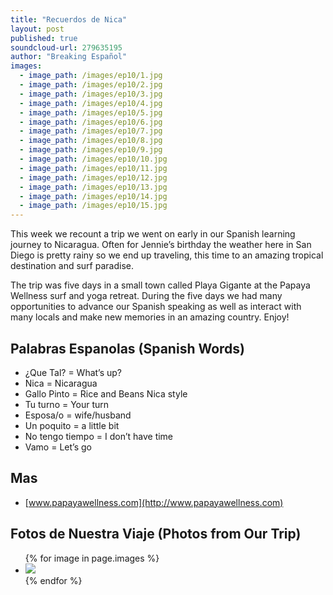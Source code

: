 ```yaml
---
title: "Recuerdos de Nica"
layout: post
published: true
soundcloud-url: 279635195
author: "Breaking Español"
images:
  - image_path: /images/ep10/1.jpg
  - image_path: /images/ep10/2.jpg
  - image_path: /images/ep10/3.jpg
  - image_path: /images/ep10/4.jpg
  - image_path: /images/ep10/5.jpg
  - image_path: /images/ep10/6.jpg
  - image_path: /images/ep10/7.jpg
  - image_path: /images/ep10/8.jpg
  - image_path: /images/ep10/9.jpg
  - image_path: /images/ep10/10.jpg
  - image_path: /images/ep10/11.jpg
  - image_path: /images/ep10/12.jpg
  - image_path: /images/ep10/13.jpg
  - image_path: /images/ep10/14.jpg
  - image_path: /images/ep10/15.jpg
---
```

This week we recount a trip we went on early in our Spanish learning journey to Nicaragua. Often for Jennie’s birthday the weather here in San Diego is pretty rainy so we end up traveling, this time to an amazing tropical destination and surf paradise.

The trip was five days in a small town called Playa Gigante at the Papaya Wellness surf and yoga retreat. During the five days we had many opportunities to advance our Spanish speaking as well as interact with many locals and make new memories in an amazing country. Enjoy!

## Palabras Espanolas (Spanish Words)
- ¿Que Tal? = What’s up?
- Nica = Nicaragua
- Gallo Pinto = Rice and Beans Nica style
- Tu turno = Your turn
- Esposa/o = wife/husband
- Un poquito = a little bit
- No tengo tiempo = I don’t have time
- Vamo = Let’s go

## Mas
- [www.papayawellness.com](http://www.papayawellness.com)

## Fotos de Nuestra Viaje (Photos from Our Trip)

<ul class="photo-gallery">
  {% for image in page.images %}
    <li><img src="{{ image.image_path }}" /></li>
  {% endfor %}
</ul>
